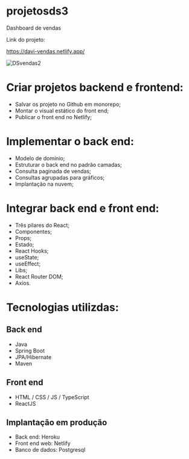 # projetosds3
Dashboard de vendas

Link do projeto:

https://davi-vendas.netlify.app/

![DSvendas2](https://user-images.githubusercontent.com/86566715/145920072-776afdfc-955e-4cec-994d-47950514e1e2.PNG)

# Criar projetos backend e frontend:

 - Salvar os projeto no Github em monorepo;
 - Montar o visual estático do front end;
 - Publicar o front end no Netlify;

# Implementar o back end:

 - Modelo de domínio;
 - Estruturar o back end no padrão camadas;
 - Consulta paginada de vendas;
 - Consultas agrupadas para gráficos;
 - Implantação na nuvem;

# Integrar back end e front end:

 - Três pilares do React;
 - Componentes;
 - Props;
 - Estado;
 - React Hooks;
 - useState;
 - useEffect;
 - Libs;
 - React Router DOM;
 - Axios.

# Tecnologias utilizdas:
## Back end
 - Java
 - Spring Boot
 - JPA/Hibernate
 - Maven
## Front end
 - HTML / CSS / JS / TypeScript
 - ReactJS
## Implantação em produção
 - Back end: Heroku
 - Front end web: Netlify
 - Banco de dados: Postgresql
